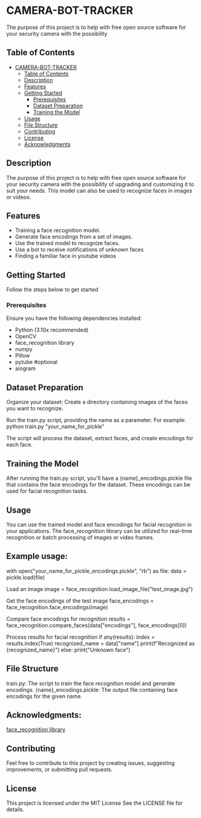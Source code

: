 # CAMERA-BOT-TRACKER

The purpose of this project is to help with free open source software for your security camera with the possibility

## Table of Contents

- [CAMERA-BOT-TRACKER](#CAMERA-BOT-TRACKER)
  - [Table of Contents](#table-of-contents)
  - [Description](#description)
  - [Features](#features)
  - [Getting Started](#getting-started)
    - [Prerequisites](#prerequisites)
    - [Dataset Preparation](#dataset-preparation)
    - [Training the Model](#training-the-model)
  - [Usage](#usage)
  - [File Structure](#file-structure)
  - [Contributing](#contributing)
  - [License](#license)
  - [Acknowledgments](#acknowledgments)

## Description

The purpose of this project is to help with free open source software for your security camera with the possibility of upgrading and customizing it to suit your needs. This model can also be used to recognize faces in images or videos.

## Features

- Training a face recognition model.
- Generate face encodings from a set of images.
- Use the trained model to recognize faces.
- Use a bot to receive notifications of unknown faces
- Finding a familiar face in youtube videos


## Getting Started

Follow the steps below to get started 

### Prerequisites

Ensure you have the following dependencies installed:

- Python (3.10x recommended)
- OpenCV
- face_recognition library
- numpy
- Pillow
- pytube #optional
- aiogram


## Dataset Preparation


Organize your dataset: Create a directory containing images of the faces you want to recognize.

Run the train.py script, providing the name as a parameter. For example:
python train.py "your_name_for_pickle"

The script will process the dataset, extract faces, and create encodings for each face.


## Training the Model


After running the train.py script, you'll have a {name}_encodings.pickle file that contains the face encodings for the dataset. These encodings can be used for facial recognition tasks.

## Usage
You can use the trained model and face encodings for facial recognition in your applications. The face_recognition library can be utilized for real-time recognition or batch processing of images or video frames.

## Example usage:
with open("your_name_for_pickle_encodings.pickle", "rb") as file:
    data = pickle.load(file)

Load an image
image = face_recognition.load_image_file("test_image.jpg")

Get the face encodings of the test image
face_encodings = face_recognition.face_encodings(image)

Compare face encodings for recognition
results = face_recognition.compare_faces(data["encodings"], face_encodings[0])

Process results for facial recognition
if any(results):
    index = results.index(True)
    recognized_name = data["name"]
    print(f"Recognized as {recognized_name}")
else:
    print("Unknown face")

## File Structure
train.py: The script to train the face recognition model and generate encodings.
{name}_encodings.pickle: The output file containing face encodings for the given name.



## Acknowledgments:



[face_recognition library](https://github.com/ageitgey/face_recognition)


## Contributing
Feel free to contribute to this project by creating issues, suggesting improvements, or submitting pull requests.


## License
This project is licensed under the MIT License See the LICENSE file for details.

